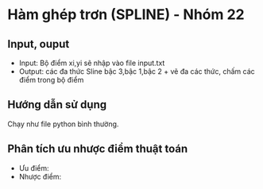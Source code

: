 # Hàm ghép trơn (SPLINE) - Nhóm 22 

## Input, ouput
* Input: Bộ điểm xi,yi sẽ nhập vào file input.txt
* Output: các đa thức Sline bậc 3,bậc 1,bậc 2  + vẽ đa các thức, chấm các điểm trong bộ điểm

## Hướng dẫn sử dụng
Chạy như file python bình thường.

## Phân tích ưu nhược điểm thuật toán
* Ưu điểm: 
* Nhược điểm: 